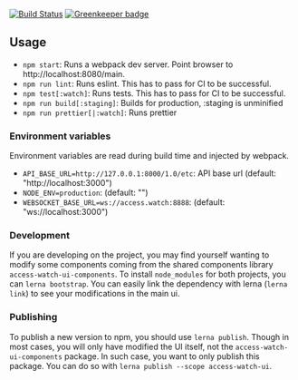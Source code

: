 [![Build Status](https://travis-ci.org/access-watch/access-watch-ui.svg?branch=master)](https://travis-ci.org/access-watch/access-watch-ui)
[![Greenkeeper badge](https://badges.greenkeeper.io/access-watch/access-watch-ui.svg)](https://greenkeeper.io/)

## Usage

* `npm start`: Runs a webpack dev server. Point browser to
  http://localhost:8080/main.
* `npm run lint`: Runs eslint. This has to pass for CI to be successful.
* `npm test[:watch]`: Runs tests. This has to pass for CI to be successful.
* `npm run build[:staging]`: Builds for production, :staging is unminified
* `npm run prettier[|:watch]`: Runs prettier

### Environment variables

Environment variables are read during build time and injected by webpack.

* `API_BASE_URL=http://127.0.0.1:8000/1.0/etc`: API base url (default: "http://localhost:3000")
* `NODE_ENV=production`: (default: "")
* `WEBSOCKET_BASE_URL=ws://access.watch:8888`: (default: "ws://localhost:3000")

### Development

If you are developing on the project, you may find yourself wanting to modify
some components coming from the shared components library `access-watch-ui-components`.
To install `node_modules` for both projects, you can `lerna bootstrap`.
You can easily link the dependency with lerna (`lerna link`) to see your modifications in the main ui.

### Publishing

To publish a new version to npm, you should use `lerna publish`.
Though in most cases, you will only have modified the UI itself, not the `access-watch-ui-components` package.
In such case, you want to only publish this package.
You can do so with `lerna publish --scope access-watch-ui`.

